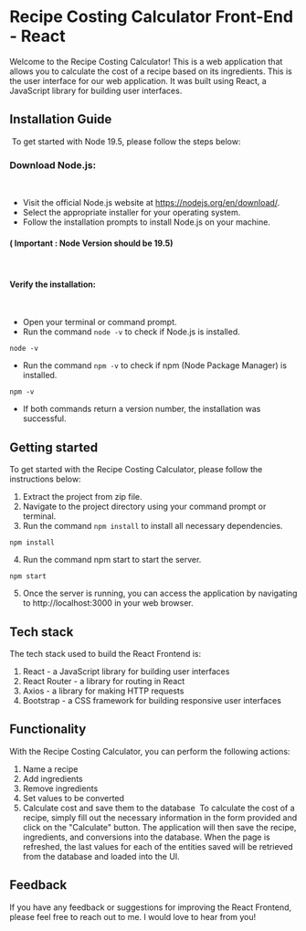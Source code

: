 # Recipe Costing Calculator Front-End - React
Welcome to the Recipe Costing Calculator! This is a web application that allows you to calculate the cost of a recipe based on its ingredients. This is the user interface for our web application. It was built using React, a JavaScript library for building user interfaces.
​
## Installation Guide
​
To get started with Node 19.5, please follow the steps below:
​
### Download Node.js:
​
* Visit the official Node.js website at https://nodejs.org/en/download/.
* Select the appropriate installer for your operating system.
* Follow the installation prompts to install Node.js on your machine.
#### ( **Important** : Node Version should be 19.5)
​
#### Verify the installation:
​
* Open your terminal or command prompt.
* Run the command ``` node -v ``` to check if Node.js is installed.
```ssh
node -v
```
* Run the command ``` npm -v ``` to check if npm (Node Package Manager) is installed.
```ssh
npm -v
```
* If both commands return a version number, the installation was successful.
​
## Getting started
To get started with the Recipe Costing Calculator, please follow the instructions below:
​
1. Extract the project from zip file.
2. Navigate to the project directory using your command prompt or terminal.
3. Run the command ```npm install``` to install all necessary dependencies.
```ssh
npm install
```
4. Run the command npm start to start the server.
```ssh
npm start
```
5. Once the server is running, you can access the application by navigating to http://localhost:3000 in your web browser.
​
## Tech stack
The tech stack used to build the React Frontend is:
​
1. React - a JavaScript library for building user interfaces
2. React Router - a library for routing in React
3. Axios - a library for making HTTP requests
4. Bootstrap - a CSS framework for building responsive user interfaces
​
## Functionality
With the Recipe Costing Calculator, you can perform the following actions:
​
1. Name a recipe
2. Add ingredients
3. Remove ingredients
4. Set values to be converted
5. Calculate cost and save them to the database
​
To calculate the cost of a recipe, simply fill out the necessary information in the form provided and click on the "Calculate" button. The application will then save the recipe, ingredients, and conversions into the database. When the page is refreshed, the last values for each of the entities saved will be retrieved from the database and loaded into the UI.
​
## Feedback
If you have any feedback or suggestions for improving the React Frontend, please feel free to reach out to me. I would love to hear from you!